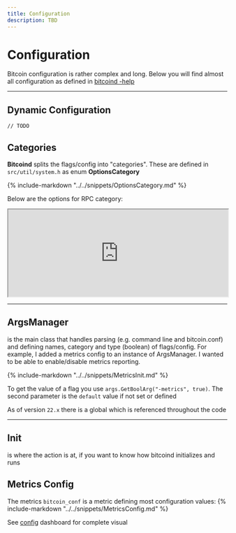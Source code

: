 ```yaml
---
title: Configuration
description: TBD
---
```


# Configuration

Bitcoin configuration is rather complex and long. Below you will find almost all configuration as defined in [bitcoind -help](https://man.archlinux.org/man/community/bitcoin-daemon/bitcoind.1.en)

---

## Dynamic Configuration

 `// TODO`

## Categories

**Bitcoind** splits the flags/config into "categories".  These are defined in `src/util/system.h` as enum **OptionsCategory**

{%
include-markdown "../../snippets/OptionsCategory.md"
%}

Below are the options for RPC category:

<iframe src="https://grafana.pro-bitcoin.io/d-solo/V9BHdTN7z/blocks?orgId=1&amp;theme=dark&amp;panelId=39" width="100%" height="200"></iframe>

---

## ArgsManager

<codeanchor data-title="ArgsManager" data-file="src/util/system.h" data-line="172"></codeanchor> is the main class that handles parsing (e.g. command line and bitcoin.conf) and defining names, category and type (boolean) of flags/config.
For example, I added a metrics config to an instance of ArgsManager. I wanted to be able to enable/disable metrics reporting.

{%
include-markdown "../../snippets/MetricsInit.md"
%}

To get the value of a flag you use `args.GetBoolArg("-metrics", true)`. The second parameter is the `default` value if not set or defined

As of version `22.x` there is a global <codeanchor data-title="ArgsManager" data-file="src/util/system.h" data-line="503"></codeanchor> which is referenced throughout the code

---

## Init

<codeanchor data-title="AppInitMain" data-file="src/init.cpp" data-line="1097"></codeanchor> is where the action is at, if you want to know how bitcoind initializes and runs

## Metrics Config

The metrics `bitcoin_conf` is a metric defining most configuration values:
{%
include-markdown "../../snippets/MetricsConfig.md"
%}

See [config](https://grafana.pro-bitcoin.io/d/V9BHdTN7z/configuration?orgId=1) dashboard for complete visual

